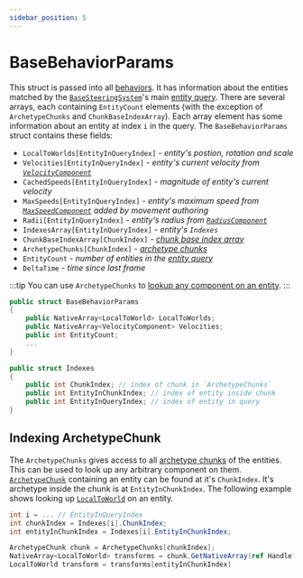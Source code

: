 ```yaml
---
sidebar_position: 5
---
```


# BaseBehaviorParams

This struct is passed into all [behaviors](/docs/category/behaviors). It has information about the entities matched by the [`BaseSteeringSystem`](/docs/documentation-core/base-system/BaseSteeringSystem)'s main [entity query](/docs/documentation-core/queries/entity-queries). There are several arrays, each containing `EntityCount` elements (with the exception of `ArchetypeChunks` and `ChunkBaseIndexArray`). Each array element has some information about an entity at index `i` in the query. The `BaseBehaviorParams` struct contains these fields:

- `LocalToWorlds[EntityInQueryIndex]` - *entity's postion, rotation and scale*
- `Velocities[EntityInQueryIndex]` - *entity's current velocity from [`VelocityComponent`](/docs/documentation-core/base-system/steering-entity)*
- `CachedSpeeds[EntityInQueryIndex]` - *magnitude of entity's current velocity*
- `MaxSpeeds[EntityInQueryIndex]` - *entity's maximum speed from [`MaxSpeedComponent`](/docs/documentation-defaults/movement/overview) added by movement authoring*
- `Radii[EntityInQueryIndex]` - *entity's radius from [`RadiusComponent`](/docs/documentation-core/base-system/steering-entity)*
- `IndexesArray[EntityInQueryIndex]` - *entity's `Indexes`* 
- `ChunkBaseIndexArray[ChunkIndex]` - *[chunk base index array](https://docs.unity3d.com/Packages/com.unity.entities@1.3/api/Unity.Entities.EntityQuery.CalculateBaseEntityIndexArrayAsync.html)*
- `ArchetypeChunks[ChunkIndex]` - *[archetype chunks](https://docs.unity3d.com/Packages/com.unity.entities@1.3/manual/concepts-archetypes.html)*
- `EntityCount` - *number of entities in the [entity query](/docs/documentation-core/queries/entity-queries)*
- `DeltaTime` - *time since last frame*

:::tip
You can use `ArchetypeChunks` to [lookup any component on an entity](/docs/documentation-core/base-system/BaseBehaviorParams#indexing-archetypechunk).
:::

```csharp title="BaseBehaviorParams.cs"
public struct BaseBehaviorParams
{
    public NativeArray<LocalToWorld> LocalToWorlds;
    public NativeArray<VelocityComponent> Velocities;
    public int EntityCount;
    ...
}

public struct Indexes
{
    public int ChunkIndex; // index of chunk in `ArchetypeChunks`
    public int EntityInChunkIndex; // index of entity inside chunk
    public int EntityInQueryIndex; // index of entity in query
}
```

## Indexing ArchetypeChunk

The `ArchetypeChunks` gives access to all [archetype chunks](https://docs.unity3d.com/Packages/com.unity.entities@1.0/manual/concepts-archetypes.html) of the entities. This can be used to look up any arbitrary component on them. [`ArchetypeChunk`](https://docs.unity3d.com/Packages/com.unity.entities@1.0/manual/concepts-archetypes.html) containing an entity can be found at it's `ChunkIndex`. It's archetype inside the chunk is at `EntityInChunkIndex`. The following example shows looking up [`LocalToWorld`](https://docs.unity3d.com/Packages/com.unity.entities@1.3/manual/transforms-concepts.html) on an entity. 

```csharp title=""
int i = ... // EntityInQueryIndex
int chunkIndex = Indexes[i].ChunkIndex;
int entityInChunkIndex = Indexes[i].EntityInChunkIndex;

ArchetypeChunk chunk = ArchetypeChunks[chunkIndex];
NativeArray<LocalToWorld> transforms = chunk.GetNativeArray(ref Handle);
LocalToWorld transform = transforms[entityInChunkIndex]
```